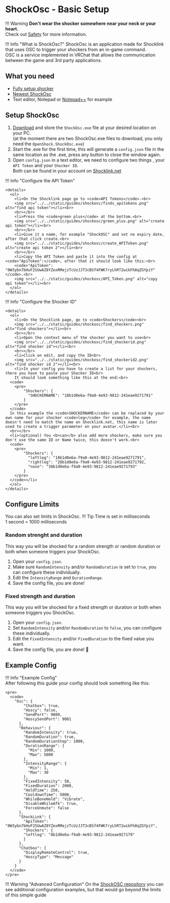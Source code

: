 # ShockOsc - Basic Setup

!!! Warning
    **Don't wear the shocker somewhere near your neck or your heart.**  
    Check out [Safety](../safety/safety-rules.md) for more information.  

!!! Info "What is ShockOsc?"
    ShockOsc is an application made for Shocklink that uses OSC to trigger your shockers from an in-game command.  
    OSC is a service implemented in VRChat that allows the communication between the game and 3rd party applications.  

    
## What you need

- [Fully setup shocker](openshock-first-setup.md)
- [Newest ShockOsc](https://github.com/OpenShock/ShockOsc/releases)
- Text editor, Notepad or [Notepad++](https://notepad-plus-plus.org/) for example

## Setup ShockOsc
1. [Download](https://github.com/OpenShock/ShockOsc/releases) and store the ``ShockOsc.exe`` file at your desired location on your PC.  
   (at the moment there are two ShockOsc.exe files to download, you only need the ``OpenShock.ShockOsc.exe``)  
2. Start the .exe for the first time, this will generate a ``config.json`` file in the same location as the .exe, press any button to close the window again.
3. Open ``config.json`` in a text editor, we need to configure two things , your ``API Token`` and your ``Shocker ID``.  
Both can be found in your account on [Shocklink.net](https://shocklink.net/)

!!! Info "Configure the API Token"

    <details>
      <ol>
        <li>On the Shocklink page go to <code>API Tokens</code>.<br>
        <img src="../../static/guides/shockosc/finds_apitokens.png" alt="find api token"></li><br>
        <br></br>
        <li>Press the <code>green plus</code> at the bottom.<br>
        <img src="../../static/guides/shockosc/green_plus.png" alt="create api token"></li><br>
        <br></br>
        <li>Give it a name, for example "ShockOSC" and set no expiry date, after that click create.<br>
        <img src="../../static/guides/shockosc/create_APIToken.png" alt="create api token 2"></li><br>
        <br></br>
        <li>Copy the API Token and paste it into the config at <code>"ApiToken":</code>, after that it should look like this:<br>
        <code>"ApiToken": "0W3ybn7bHuF2SUwAZ8YZexRMejzTcUzJJT3cBSf4FWK7ryLhRT2wikFh8qZGYpiY"</code>.<br>
        <img src="../../static/guides/shockosc/API_Token.png" alt="copy api token"></li><br>
      </ol>
    </details>


!!! Info "Configure the Shocker ID"

    <details>
      <ol>
        <li>On the Shocklink page, go to <code>Shockers</code><br>
        <img src="../../static/guides/shockosc/find_shockers.png" alt="find shockers"></li><br>
        <br></br>
        <li>Open the context menu of the shocker you want to use<br>
        <img src="../../static/guides/shockosc/find_shockerid.png" alt="find shocker id"></li><br>
        <br></br>
        <li>Click on edit, and copy the ID<br>
        <img src="../../static/guides/shockosc/find_shockerid2.png" alt="find shocker id 2"></li><br>
        <li>In your config you have to create a list for your shockers, there you have to paste your Shocker ID<br>
        It should look something like this at the end:<br>
      <code>
        <pre>
            "Shockers": {
              "SHOCKERNAME": "18b1d0e6a-f9a0-4e93-9812-241eae9271791"
            }
        </pre>
      </code>
      In this example the <code>SHOCKERNAME</code> can be replaced by your own name for your shocker <code>leg</code> for example, the name doesn't need to match the name on Shocklink.net, this name is later used to create a trigger parameter on your avatar.</li><br>
      <br></br>
      <li>(optional) You <b>can</b> also add more shockers, make sure you don't use the same ID or Name twice, this doesn't work.<br>
      <code>
        <pre>
            "Shockers": {
              "leftleg": "18b1d0e6a-f9a0-4e93-9812-241eae9271791", 
              "rightleg": "28b1d0e6a-f9a0-4e93-9812-241eae9271792,
              "nose": "38b1d0e6a-f9a0-4e93-9812-241eae9271793"
            }
        </pre>
      </code></li>
      </ol>
    </details>

## Configure Limits
You can also set limits in ShockOsc. 
!!! Tip
    Time is set in milliseconds  
    1 second = 1000 milliseconds  

    
### Random strenght and duration
This way you will be shocked for a random strength or random duration or both when someone triggers your ShockOsc.  

1. Open your ``config.json``.
2. Make sure ``RandomIntensity`` and/or ``RandomDuration`` is set to ``true``, you can configure these individually. 
3. Edit the ``IntensityRange`` and ``DurationRange``.
4. Save the config file, you are done!

### Fixed strength and duration
This way you will be shocked for a fixed strength or duration or both when someone triggers you ShockOsc.  

1. Open your ``config.json``.
2. Set ``RandomIntensity`` and/or ``RandomDuration``  to ``false``, you can configure these individually. 
3. Edit the ``FixedIntensity`` and/or ``FixedDuration`` to the fixed value you want.
4. Save the config file, you are done! 🎉  

## Example Config
!!! Info "Example Config"  
    After following this guide your config should look something like this:  

    <pre>
      <code>
        "Osc": {
            "Chatbox": true,
            "Hoscy": false,
            "SendPort": 9000,
            "HoscySendPort": 9001
          },
          "Behaviour": {
            "RandomIntensity": true,
            "RandomDuration": true,
            "RandomDurationStep": 1000,
            "DurationRange": {
              "Min": 1000,
              "Max": 5000
            },
            "IntensityRange": {
              "Min": 1,
              "Max": 30
            },
            "FixedIntensity": 50,
            "FixedDuration": 2000,
            "HoldTime": 250,
            "CooldownTime": 5000,
            "WhileBoneHeld": "Vibrate",
            "DisableWhileAfk": true,
            "ForceUnmute": false
          },
          "ShockLink": {
            "ApiToken": "0W3ybn7bHuF2SUwAZ8YZexRMejzTcUzJJT3cBSf4FWK7ryLhRT2wikFh8qZGYpiY",
            "Shockers": {
            "leftleg": "8b1d0e6a-f9a0-4e93-9812-241eae927179"
            }
          },
          "Chatbox": {
            "DisplayRemoteControl": true,
            "HoscyType": "Message"
          }
        }
      </code>
    </pre>


!!! Warning "Advanced Configuration"
    On the [ShockOSC repository](https://github.com/OpenShock/ShockOsc) you can see additional configuration examples, but that would go beyond the limits of this simple guide  
